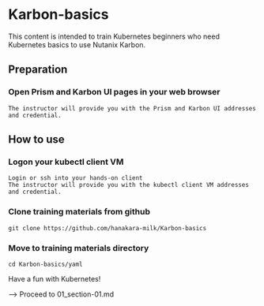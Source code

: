 # Karbon-basics
This content is intended to train Kubernetes beginners who need Kubernetes basics to use Nutanix Karbon.

## Preparation
### Open Prism and Karbon UI pages in your web browser
```
The instructor will provide you with the Prism and Karbon UI addresses and credential.
```

## How to use
### Logon your kubectl client VM 
```
Login or ssh into your hands-on client
The instructor will provide you with the kubectl client VM addresses and credential.
```

### Clone training materials from github
```
git clone https://github.com/hanakara-milk/Karbon-basics
```

### Move to training materials directory
```
cd Karbon-basics/yaml
```

Have a fun with Kubernetes!

--> Proceed to 01_section-01.md
